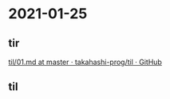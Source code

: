 # 2021-01-25

## tir
[til/01\.md at master · takahashi\-prog/til · GitHub](https://github.com/takahashi-prog/til/blob/master/tir/2021/01.md#25)

## til